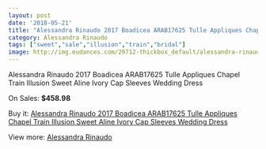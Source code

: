 ```yaml
---
layout: post
date: '2018-05-21'
title: "Alessandra Rinaudo 2017 Boadicea ARAB17625 Tulle Appliques Chapel Train Illusion Sweet Aline Ivory Cap Sleeves Wedding Dress"
category: Alessandra Rinaudo
tags: ["sweet","sale","illusion","train","bridal"]
image: http://img.eudances.com/29712-thickbox_default/alessandra-rinaudo-2017-boadicea-arab17625-tulle-appliques-chapel-train-illusion-sweet-aline-ivory-cap-sleeves-wedding-dress.jpg
---
```

Alessandra Rinaudo 2017 Boadicea ARAB17625 Tulle Appliques Chapel Train Illusion Sweet Aline Ivory Cap Sleeves Wedding Dress

On Sales: **$458.98**
<a href="https://www.eudances.com/en/alessandra-rinaudo/9596-alessandra-rinaudo-2017-boadicea-arab17625-tulle-appliques-chapel-train-illusion-sweet-aline-ivory-cap-sleeves-wedding-dress.html"><amp-img layout="responsive" width="600" height="600" src="//img.eudances.com/29712-thickbox_default/alessandra-rinaudo-2017-boadicea-arab17625-tulle-appliques-chapel-train-illusion-sweet-aline-ivory-cap-sleeves-wedding-dress.jpg" alt="Alessandra Rinaudo 2017 Boadicea ARAB17625 Tulle Appliques Chapel Train Illusion Sweet Aline Ivory Cap Sleeves Wedding Dress 0" /></a>
<a href="https://www.eudances.com/en/alessandra-rinaudo/9596-alessandra-rinaudo-2017-boadicea-arab17625-tulle-appliques-chapel-train-illusion-sweet-aline-ivory-cap-sleeves-wedding-dress.html"><amp-img layout="responsive" width="600" height="600" src="//img.eudances.com/29718-thickbox_default/alessandra-rinaudo-2017-boadicea-arab17625-tulle-appliques-chapel-train-illusion-sweet-aline-ivory-cap-sleeves-wedding-dress.jpg" alt="Alessandra Rinaudo 2017 Boadicea ARAB17625 Tulle Appliques Chapel Train Illusion Sweet Aline Ivory Cap Sleeves Wedding Dress 1" /></a>
<a href="https://www.eudances.com/en/alessandra-rinaudo/9596-alessandra-rinaudo-2017-boadicea-arab17625-tulle-appliques-chapel-train-illusion-sweet-aline-ivory-cap-sleeves-wedding-dress.html"><amp-img layout="responsive" width="600" height="600" src="//img.eudances.com/29717-thickbox_default/alessandra-rinaudo-2017-boadicea-arab17625-tulle-appliques-chapel-train-illusion-sweet-aline-ivory-cap-sleeves-wedding-dress.jpg" alt="Alessandra Rinaudo 2017 Boadicea ARAB17625 Tulle Appliques Chapel Train Illusion Sweet Aline Ivory Cap Sleeves Wedding Dress 2" /></a>
<a href="https://www.eudances.com/en/alessandra-rinaudo/9596-alessandra-rinaudo-2017-boadicea-arab17625-tulle-appliques-chapel-train-illusion-sweet-aline-ivory-cap-sleeves-wedding-dress.html"><amp-img layout="responsive" width="600" height="600" src="//img.eudances.com/29716-thickbox_default/alessandra-rinaudo-2017-boadicea-arab17625-tulle-appliques-chapel-train-illusion-sweet-aline-ivory-cap-sleeves-wedding-dress.jpg" alt="Alessandra Rinaudo 2017 Boadicea ARAB17625 Tulle Appliques Chapel Train Illusion Sweet Aline Ivory Cap Sleeves Wedding Dress 3" /></a>
<a href="https://www.eudances.com/en/alessandra-rinaudo/9596-alessandra-rinaudo-2017-boadicea-arab17625-tulle-appliques-chapel-train-illusion-sweet-aline-ivory-cap-sleeves-wedding-dress.html"><amp-img layout="responsive" width="600" height="600" src="//img.eudances.com/29715-thickbox_default/alessandra-rinaudo-2017-boadicea-arab17625-tulle-appliques-chapel-train-illusion-sweet-aline-ivory-cap-sleeves-wedding-dress.jpg" alt="Alessandra Rinaudo 2017 Boadicea ARAB17625 Tulle Appliques Chapel Train Illusion Sweet Aline Ivory Cap Sleeves Wedding Dress 4" /></a>
<a href="https://www.eudances.com/en/alessandra-rinaudo/9596-alessandra-rinaudo-2017-boadicea-arab17625-tulle-appliques-chapel-train-illusion-sweet-aline-ivory-cap-sleeves-wedding-dress.html"><amp-img layout="responsive" width="600" height="600" src="//img.eudances.com/29714-thickbox_default/alessandra-rinaudo-2017-boadicea-arab17625-tulle-appliques-chapel-train-illusion-sweet-aline-ivory-cap-sleeves-wedding-dress.jpg" alt="Alessandra Rinaudo 2017 Boadicea ARAB17625 Tulle Appliques Chapel Train Illusion Sweet Aline Ivory Cap Sleeves Wedding Dress 5" /></a>
<a href="https://www.eudances.com/en/alessandra-rinaudo/9596-alessandra-rinaudo-2017-boadicea-arab17625-tulle-appliques-chapel-train-illusion-sweet-aline-ivory-cap-sleeves-wedding-dress.html"><amp-img layout="responsive" width="600" height="600" src="//img.eudances.com/29713-thickbox_default/alessandra-rinaudo-2017-boadicea-arab17625-tulle-appliques-chapel-train-illusion-sweet-aline-ivory-cap-sleeves-wedding-dress.jpg" alt="Alessandra Rinaudo 2017 Boadicea ARAB17625 Tulle Appliques Chapel Train Illusion Sweet Aline Ivory Cap Sleeves Wedding Dress 6" /></a>

Buy it: [Alessandra Rinaudo 2017 Boadicea ARAB17625 Tulle Appliques Chapel Train Illusion Sweet Aline Ivory Cap Sleeves Wedding Dress](https://www.eudances.com/en/alessandra-rinaudo/9596-alessandra-rinaudo-2017-boadicea-arab17625-tulle-appliques-chapel-train-illusion-sweet-aline-ivory-cap-sleeves-wedding-dress.html "Alessandra Rinaudo 2017 Boadicea ARAB17625 Tulle Appliques Chapel Train Illusion Sweet Aline Ivory Cap Sleeves Wedding Dress")

View more: [Alessandra Rinaudo](https://www.eudances.com/en/147-alessandra-rinaudo "Alessandra Rinaudo")